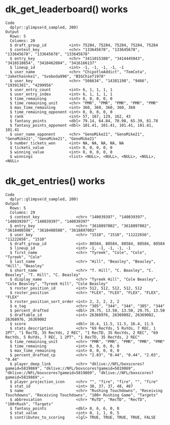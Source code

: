 # dk_get_leaderboard() works

    Code
      dplyr::glimpse(d_sampled, 200)
    Output
      Rows: 5
      Columns: 20
      $ draft_group_id          <int> 75284, 75284, 75284, 75284, 75284
      $ contest_key             <chr> "133645678", "133645678", "133645678", "133645678", "133645678"
      $ entry_key               <chr> "3411015380", "3414445043", "3416518654", "3410462084", "3416166137"
      $ lineup_id               <int> -1, -1, -1, -1, -1
      $ user_name               <chr> "ChipotleAddict", "TomCota", "Jakethasnke1", "Svoboda996", "BIGChief1978"
      $ user_key                <chr> "566634", "14381198", "9466", "19391381", "4299956"
      $ user_entry_count        <int> 6, 1, 1, 1, 1
      $ user_entry_index        <int> 6, 1, 1, 1, 1
      $ time_remaining          <int> 0, 0, 0, 0, 0
      $ time_remaining_unit     <chr> "PMR", "PMR", "PMR", "PMR", "PMR"
      $ max_time_remaining      <int> 360, 360, 360, 360, 360
      $ time_remaining_opponent <int> 0, 0, 0, 0, 0
      $ rank                    <int> 57, 167, 129, 162, 43
      $ fantasy_points          <dbl> 79.14, 64.84, 70.98, 65.39, 81.78
      $ fantasy_points_opponent <dbl> 101.41, 101.41, 101.41, 101.41, 101.41
      $ user_name_opponent      <chr> "GenoMike21", "GenoMike21", "GenoMike21", "GenoMike21", "GenoMike21"
      $ number_tickets_won      <int> NA, NA, NA, NA, NA
      $ tickets_value           <int> 0, 0, 0, 0, 0
      $ winning_value           <int> 0, 0, 0, 0, 0
      $ winnings                <list> <NULL>, <NULL>, <NULL>, <NULL>, <NULL>

# dk_get_entries() works

    Code
      dplyr::glimpse(d_sampled, 200)
    Output
      Rows: 5
      Columns: 29
      $ contest_key                <chr> "140039397", "140039397", "140039397", "140039397", "140039397"
      $ entry_key                  <chr> "3618897002", "3618897002", "3618408508", "3618408508", "3618897002"
      $ user_key                   <chr> "1510", "1510", "11222656", "11222656", "1510"
      $ draft_group_id             <int> 80584, 80584, 80584, 80584, 80584
      $ lineup_id                  <int> -1, -1, -1, -1, -1
      $ first_name                 <chr> "Tyreek", "Cole", "Cole", "Tyreek", "Cole"
      $ last_name                  <chr> "Hill", "Beasley", "Beasley", "Hill", "Beasley"
      $ short_name                 <chr> "T. Hill", "C. Beasley", "C. Beasley", "T. Hill", "C. Beasley"
      $ display_name               <chr> "Tyreek Hill", "Cole Beasley", "Cole Beasley", "Tyreek Hill", "Cole Beasley"
      $ roster_position_id         <int> 512, 512, 512, 512, 512
      $ roster_position            <chr> "FLEX", "FLEX", "FLEX", "FLEX", "FLEX"
      $ roster_position_sort_order <int> 2, 2, 2, 2, 2
      $ e_tag                      <chr> "305", "344", "344", "305", "344"
      $ percent_drafted            <dbl> 29.75, 13.50, 13.50, 29.75, 13.50
      $ draftable_id               <int> 26368976, 26369002, 26369002, 26368976, 26369002
      $ score                      <dbl> 16.4, 11.5, 11.5, 16.4, 11.5
      $ stats_description          <chr> "69 RecYds, 5 RuYds, 7 REC, 1 2PT", "1 RecTD, 35 RecYds, 2 REC", "1 RecTD, 35 RecYds, 2 REC", "69 RecYds, 5 RuYds, 7 REC, 1 2PT", "1 RecTD, 35 RecYds, 2 REC"
      $ time_remaining_unit        <chr> "PMR", "PMR", "PMR", "PMR", "PMR"
      $ time_remaining             <int> 0, 0, 0, 0, 0
      $ max_time_remaining         <int> 0, 0, 0, 0, 0
      $ percent_drafted_cp         <chr> "2.03", "0.44", "0.44", "2.03", "0.44"
      $ player_deep_link           <chr> "dklive://NFL/boxscores?gameid=5819869", "dklive://NFL/boxscores?gameid=5819869", "dklive://NFL/boxscores?gameid=5819869", "dklive://NFL/boxscores?gameid=5819869",~
      $ player_projection_icon     <chr> "", "fire", "fire", "", "fire"
      $ stat_id                    <int> 38, 37, 37, 48, 467
      $ name                       <chr> "Rushing Touchdowns", "Receiving Touchdowns", "Receiving Touchdowns", "100+ Rushing Game", "Targets"
      $ abbreviation               <chr> "RuTD", "RecTD", "RecTD", "100+Rush", "Targets"
      $ fantasy_points             <dbl> 0, 6, 6, 0, 0
      $ stat_value                 <int> 0, 1, 1, 0, 5
      $ contributes_to_scoring     <lgl> TRUE, TRUE, TRUE, TRUE, FALSE

